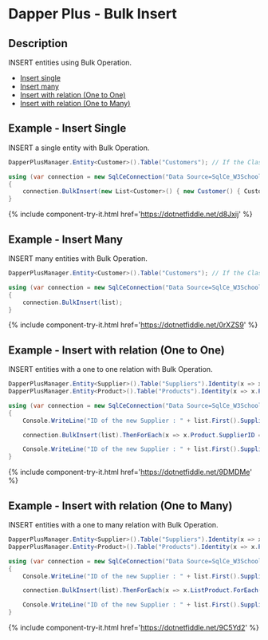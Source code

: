 # Dapper Plus - Bulk Insert

## Description
INSERT entities using Bulk Operation.

- [Insert single](#example---insert-single)
- [Insert many](#example---insert-many)
- [Insert with relation (One to One)](#example---insert-with-relation-one-to-one)
- [Insert with relation (One to Many)](#example---insert-with-relation-one-to-many)

## Example - Insert Single
INSERT a single entity with Bulk Operation.

```csharp
DapperPlusManager.Entity<Customer>().Table("Customers"); // If the Class have name Customers, the map is auto and you don't need this, Try it! :)

using (var connection = new SqlCeConnection("Data Source=SqlCe_W3Schools.sdf"))
{
	connection.BulkInsert(new List<Customer>() { new Customer() { CustomerName = "ExampleBulkInsert", ContactName = "Example Name :" +  1}});
}		
```
{% include component-try-it.html href='https://dotnetfiddle.net/d8Jxij' %}

## Example - Insert Many
INSERT many entities with Bulk Operation.

```csharp
DapperPlusManager.Entity<Customer>().Table("Customers"); // If the Class have name Customers, the map is auto and you don't need this, Try it! :)

using (var connection = new SqlCeConnection("Data Source=SqlCe_W3Schools.sdf"))
{
	connection.BulkInsert(list);
}
```
{% include component-try-it.html href='https://dotnetfiddle.net/0rXZS9' %}

## Example - Insert with relation (One to One)
INSERT entities with a one to one relation with Bulk Operation.

```csharp
DapperPlusManager.Entity<Supplier>().Table("Suppliers").Identity(x => x.SupplierID);; // If the Class have name Suppliers, the map is auto and you don't need this, Try it! :)	
DapperPlusManager.Entity<Product>().Table("Products").Identity(x => x.ProductID);; // If the Class have name Products, the map is auto and you don't need this, Try it! :)	

using (var connection = new SqlCeConnection("Data Source=SqlCe_W3Schools.sdf"))
{
	Console.WriteLine("ID of the new Supplier : " + list.First().SupplierID);

	connection.BulkInsert(list).ThenForEach(x => x.Product.SupplierID = x.SupplierID).ThenBulkInsert(x => x.Product);

	Console.WriteLine("ID of the new Supplier : " + list.First().SupplierID);
}	
```
{% include component-try-it.html href='https://dotnetfiddle.net/9DMDMe' %}

## Example - Insert with relation (One to Many)
INSERT entities with a one to many relation with Bulk Operation.

```csharp
DapperPlusManager.Entity<Supplier>().Table("Suppliers").Identity(x => x.SupplierID);; // If the Class have name Suppliers, the map is auto and you don't need this, Try it! :)	
DapperPlusManager.Entity<Product>().Table("Products").Identity(x => x.ProductID);; // If the Class have name Products, the map is auto and you don't need this, Try it! :)	

using (var connection = new SqlCeConnection("Data Source=SqlCe_W3Schools.sdf"))
{
	Console.WriteLine("ID of the new Supplier : " + list.First().SupplierID);

	connection.BulkInsert(list).ThenForEach(x => x.ListProduct.ForEach(y => y.SupplierID =  x.SupplierID)).ThenBulkInsert(x => x.ListProduct);

	Console.WriteLine("ID of the new Supplier : " + list.First().SupplierID);
}
```
{% include component-try-it.html href='https://dotnetfiddle.net/9C5Yd2' %}
